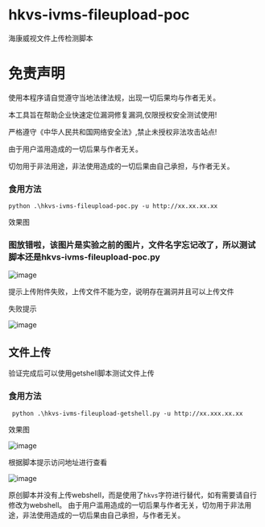 # hkvs-ivms-fileupload-poc

海康威视文件上传检测脚本


# 免责声明
使用本程序请自觉遵守当地法律法规，出现一切后果均与作者无关。

本工具旨在帮助企业快速定位漏洞修复漏洞,仅限授权安全测试使用!

严格遵守《中华人民共和国网络安全法》,禁止未授权非法攻击站点!

由于用户滥用造成的一切后果与作者无关。

切勿用于非法用途，非法使用造成的一切后果由自己承担，与作者无关。

### 食用方法

```
python .\hkvs-ivms-fileupload-poc.py -u http://xx.xx.xx.xx
```

效果图

### 图放错啦，该图片是实验之前的图片，文件名字忘记改了，所以测试脚本还是hkvs-ivms-fileupload-poc.py

![image](https://github.com/FeiNiao/hkvs-ivms-fileupload-poc/assets/66779835/5a563d28-2ad2-4d8d-a44c-1041c1142246)

提示上传附件失败，上传文件不能为空，说明存在漏洞并且可以上传文件

失败提示

![image](https://github.com/FeiNiao/hkvs-ivms-fileupload-poc/assets/66779835/3137c82d-ddf7-4a27-8a56-16bdadb80616)

## 文件上传
验证完成后可以使用getshell脚本测试文件上传
### 食用方法
```
 python .\hkvs-ivms-fileupload-getshell.py -u http://xx.xxx.xx.xx
```
效果图

![image](https://github.com/FeiNiao/hkvs-ivms-fileupload-poc/assets/66779835/9daf337f-c507-4385-a369-6814723541dd)

根据脚本提示访问地址进行查看

![image](https://github.com/FeiNiao/hkvs-ivms-fileupload-poc/assets/66779835/d703fc4d-e2cf-4f9f-aef1-dc1232880d5e)

原创脚本并没有上传webshell，而是使用了`hkvs`字符进行替代，如有需要请自行修改为webshell。
由于用户滥用造成的一切后果与作者无关，切勿用于非法用途，非法使用造成的一切后果由自己承担，与作者无关。
